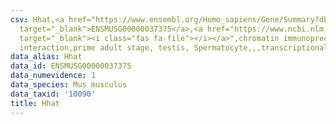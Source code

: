 ```yaml
---
csv: Hhat,<a href="https://www.ensembl.org/Homo_sapiens/Gene/Summary?db=core;g=ENSMUSG00000037375"
  target="_blank">ENSMUSG00000037375</a>,<a href="https://www.ncbi.nlm.nih.gov/pubmed/25450459"
  target="_blank"><i class="fas fa-file"></i></a>",chromatin immunoprecipitation assay,direct
  interaction,prime adult stage, testis, Spermatocyte,,,transcriptional regulation,
data_alias: Hhat
data_id: ENSMUSG00000037375
data_numevidence: 1
data_species: Mus musculus
data_taxid: '10090'
title: Hhat
---
```

